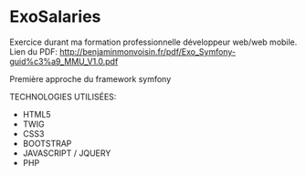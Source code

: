 # ExoSalaries
Exercice durant ma formation professionnelle développeur web/web mobile.
Lien du PDF: http://benjaminmonvoisin.fr/pdf/Exo_Symfony-guid%c3%a9_MMU_V1.0.pdf

Première approche du framework symfony

TECHNOLOGIES UTILISÉES:

* HTML5
* TWIG
* CSS3
* BOOTSTRAP
* JAVASCRIPT / JQUERY
* PHP

